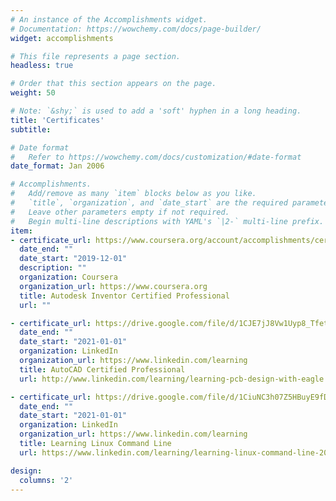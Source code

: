 ```yaml
---
# An instance of the Accomplishments widget.
# Documentation: https://wowchemy.com/docs/page-builder/
widget: accomplishments

# This file represents a page section.
headless: true

# Order that this section appears on the page.
weight: 50

# Note: `&shy;` is used to add a 'soft' hyphen in a long heading.
title: 'Certificates'
subtitle:

# Date format
#   Refer to https://wowchemy.com/docs/customization/#date-format
date_format: Jan 2006

# Accomplishments.
#   Add/remove as many `item` blocks below as you like.
#   `title`, `organization`, and `date_start` are the required parameters.
#   Leave other parameters empty if not required.
#   Begin multi-line descriptions with YAML's `|2-` multi-line prefix.
item:
- certificate_url: https://www.coursera.org/account/accomplishments/certificate/7RD6EFRAXK8W?utm_medium=certificate&utm_source=link&utm_campaign=copybutton_certificate
  date_end: ""
  date_start: "2019-12-01"
  description: ""
  organization: Coursera
  organization_url: https://www.coursera.org
  title: Autodesk Inventor Certified Professional
  url: ""

- certificate_url: https://drive.google.com/file/d/1CJE7jJ8Vw1Uyp8_Tfet6tnepJrx90CBW/view?usp=sharing
  date_end: ""
  date_start: "2021-01-01"
  organization: LinkedIn
  organization_url: https://www.linkedin.com/learning
  title: AutoCAD Certified Professional
  url: http://www.linkedin.com/learning/learning-pcb-design-with-eagle

- certificate_url: https://drive.google.com/file/d/1CiuNC3h07Z5HBuyE9fDBAVkvkUnrlmPl/view?usp=sharing
  date_end: ""
  date_start: "2021-01-01"
  organization: LinkedIn
  organization_url: https://www.linkedin.com/learning
  title: Learning Linux Command Line
  url: https://www.linkedin.com/learning/learning-linux-command-line-2018

design:
  columns: '2' 
---
```

